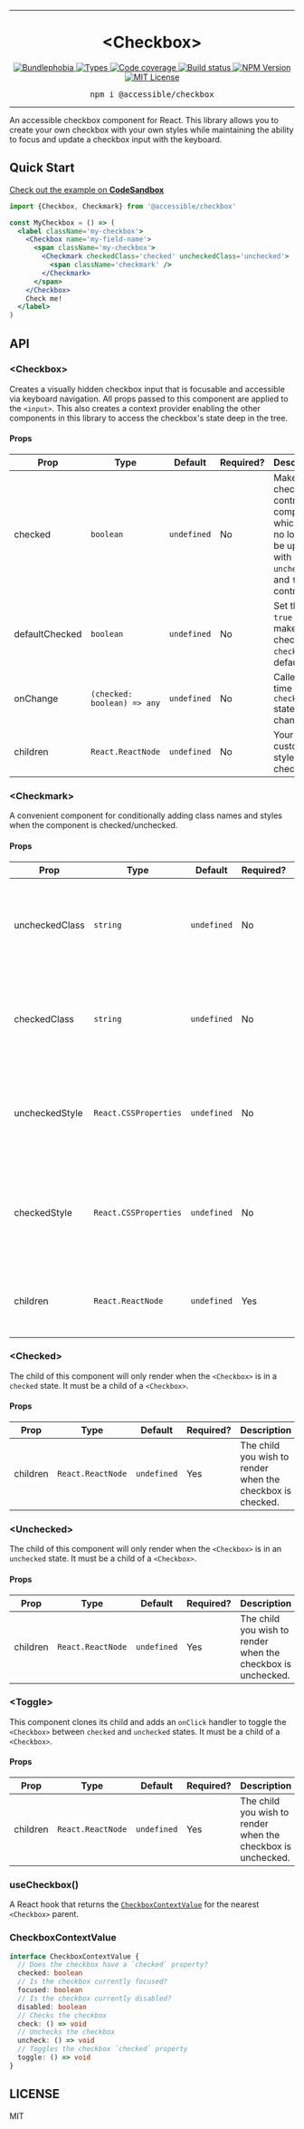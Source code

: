 <hr>
<div align="center">
  <h1 align="center">
    &lt;Checkbox&gt;
  </h1>
</div>

<p align="center">
  <a href="https://bundlephobia.com/result?p=@accessible/checkbox">
    <img alt="Bundlephobia" src="https://img.shields.io/bundlephobia/minzip/@accessible/checkbox?style=for-the-badge&labelColor=24292e">
  </a>
  <a aria-label="Types" href="https://www.npmjs.com/package/@accessible/checkbox">
    <img alt="Types" src="https://img.shields.io/npm/types/@accessible/checkbox?style=for-the-badge&labelColor=24292e">
  </a>
  <a aria-label="Code coverage report" href="https://codecov.io/gh/accessible-ui/checkbox">
    <img alt="Code coverage" src="https://img.shields.io/codecov/c/gh/accessible-ui/checkbox?style=for-the-badge&labelColor=24292e">
  </a>
  <a aria-label="Build status" href="https://travis-ci.org/accessible-ui/checkbox">
    <img alt="Build status" src="https://img.shields.io/travis/accessible-ui/checkbox?style=for-the-badge&labelColor=24292e">
  </a>
  <a aria-label="NPM version" href="https://www.npmjs.com/package/@accessible/checkbox">
    <img alt="NPM Version" src="https://img.shields.io/npm/v/@accessible/checkbox?style=for-the-badge&labelColor=24292e">
  </a>
  <a aria-label="License" href="https://jaredlunde.mit-license.org/">
    <img alt="MIT License" src="https://img.shields.io/npm/l/@accessible/checkbox?style=for-the-badge&labelColor=24292e">
  </a>
</p>

<pre align="center">npm i @accessible/checkbox</pre>
<hr>

An accessible checkbox component for React. This library allows you to create
your own checkbox with your own styles while maintaining the ability to
focus and update a checkbox input with the keyboard.

## Quick Start

[Check out the example on **CodeSandbox**](https://codesandbox.io/s/accessiblecheckbox-examples-epc8b)

```jsx harmony
import {Checkbox, Checkmark} from '@accessible/checkbox'

const MyCheckbox = () => (
  <label className='my-checkbox'>
    <Checkbox name='my-field-name'>
      <span className='my-checkbox'>
        <Checkmark checkedClass='checked' uncheckedClass='unchecked'>
          <span className='checkmark' />
        </Checkmark>
      </span>
    </Checkbox>
    Check me!
  </label>
)
```

## API

### &lt;Checkbox&gt;

Creates a visually hidden checkbox input that is focusable and accessible via keyboard navigation.
All props passed to this component are applied to the `<input>`. This also creates a context
provider enabling the other components in this library to access the checkbox's state
deep in the tree.

#### Props

| Prop           | Type                        | Default     | Required? | Description                                                                                                              |
| -------------- | --------------------------- | ----------- | --------- | ------------------------------------------------------------------------------------------------------------------------ |
| checked        | `boolean`                   | `undefined` | No        | Makes the checkbox a controlled component which can no longer be updated with `check`, `uncheck`, and `toggle` controls. |
| defaultChecked | `boolean`                   | `undefined` | No        | Set this to `true` to make the checkbox `checked` by default.                                                            |
| onChange       | `(checked: boolean) => any` | `undefined` | No        | Called each time the `checked` state changes.                                                                            |
| children       | `React.ReactNode`           | `undefined` | No        | Your custom styled checkbox.                                                                                             |

### &lt;Checkmark&gt;

A convenient component for conditionally adding class names and styles when the component is checked/unchecked.

#### Props

| Prop           | Type                  | Default     | Required? | Description                                                                            |
| -------------- | --------------------- | ----------- | --------- | -------------------------------------------------------------------------------------- |
| uncheckedClass | `string`              | `undefined` | No        | This class name will be applied to the child element when the checkbox is `unchecked`. |
| checkedClass   | `string`              | `undefined` | No        | This class name will be applied to the child element when the checkbox is `checked`.   |
| uncheckedStyle | `React.CSSProperties` | `undefined` | No        | These styles will be applied to the child element when the checkbox is `unchecked`.    |
| checkedStyle   | `React.CSSProperties` | `undefined` | No        | These styles name will be applied to the child element when the checkbox is `checked`. |
| children       | `React.ReactNode`     | `undefined` | Yes       | The child you wish to render when the checkbox is checked.                             |

### &lt;Checked&gt;

The child of this component will only render when the `<Checkbox>` is in
a `checked` state. It must be a child of a `<Checkbox>`.

#### Props

| Prop     | Type              | Default     | Required? | Description                                                |
| -------- | ----------------- | ----------- | --------- | ---------------------------------------------------------- |
| children | `React.ReactNode` | `undefined` | Yes       | The child you wish to render when the checkbox is checked. |

### &lt;Unchecked&gt;

The child of this component will only render when the `<Checkbox>` is in
an `unchecked` state. It must be a child of a `<Checkbox>`.

#### Props

| Prop     | Type              | Default     | Required? | Description                                                  |
| -------- | ----------------- | ----------- | --------- | ------------------------------------------------------------ |
| children | `React.ReactNode` | `undefined` | Yes       | The child you wish to render when the checkbox is unchecked. |

### &lt;Toggle&gt;

This component clones its child and adds an `onClick` handler to toggle the `<Checkbox>` between
`checked` and `unchecked` states. It must be a child of a `<Checkbox>`.

#### Props

| Prop     | Type              | Default     | Required? | Description                                                  |
| -------- | ----------------- | ----------- | --------- | ------------------------------------------------------------ |
| children | `React.ReactNode` | `undefined` | Yes       | The child you wish to render when the checkbox is unchecked. |

### useCheckbox()

A React hook that returns the [`CheckboxContextValue`](#checkboxcontextvalue) for the nearest `<Checkbox>` parent.

### CheckboxContextValue

```typescript
interface CheckboxContextValue {
  // Does the checkbox have a `checked` property?
  checked: boolean
  // Is the checkbox currently focused?
  focused: boolean
  // Is the checkbox currently disabled?
  disabled: boolean
  // Checks the checkbox
  check: () => void
  // Unchecks the checkbox
  uncheck: () => void
  // Toggles the checkbox `checked` property
  toggle: () => void
}
```

## LICENSE

MIT
